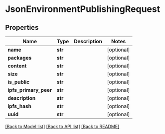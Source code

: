 # JsonEnvironmentPublishingRequest


## Properties
Name | Type | Description | Notes
------------ | ------------- | ------------- | -------------
**name** | **str** |  | [optional] 
**packages** | **str** |  | [optional] 
**content** | **str** |  | [optional] 
**size** | **str** |  | [optional] 
**is_public** | **str** |  | [optional] 
**ipfs_primary_peer** | **str** |  | [optional] 
**description** | **str** |  | [optional] 
**ipfs_hash** | **str** |  | [optional] 
**uuid** | **str** |  | [optional] 

[[Back to Model list]](../README.md#documentation-for-models) [[Back to API list]](../README.md#documentation-for-api-endpoints) [[Back to README]](../README.md)


